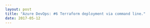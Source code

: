 ```yaml
---
layout: post
title: "Azure DevOps: #6 Terraform deployment via command line."
date: 2017-05-12
---
```


